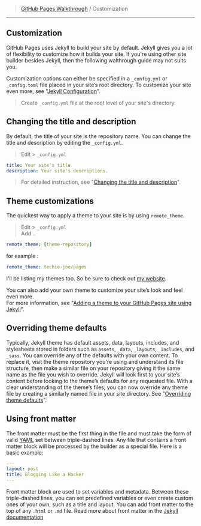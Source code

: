 > [GitHub Pages Walkthrough](./) / Customization

---

## Customization

GitHub Pages uses Jekyll to build your site by default. Jekyll gives you a lot of flexibility to customize how it builds your site. If you're using other site builder besides Jekyll, then the following walthrough guide may not suits you.

Customization options can either be specified in a `_config.yml` or `_config.toml` file placed in your site’s root directory. To customize your site even more, see "[Jekyll Configuration](https://jekyllrb.com/docs/configuration/)".

> Create `_config.yml` file at the root level of your site's directory.

## Changing the title and description

By default, the title of your site is the repository name. You can change the title and description by editing the `_config.yml`.

> Edit > `_config.yml`

```yml
title: Your site's title
description: Your site's descriptions.
```

> For detailed instruction, see "[Changing the title and description](https://docs.github.com/en/pages/quickstart#changing-the-title-and-description)".

## Theme customizations

The quickest way to apply a theme to your site is by using `remote_theme`.

> Edit > `_config.yml`  
> Add ..

```yml
remote_theme: [theme-repository]
```

for example :
```yml
remote_theme: techie-joe/pages
```

I'll be listing my themes too. So be sure to check out [my website](//techie-joe.github.io/).

You can also add your own theme to customize your site’s look and feel even more.  
For more information, see "[Adding a theme to your GitHub Pages site using Jekyll](https://docs.github.com/en/pages/setting-up-a-github-pages-site-with-jekyll/adding-a-theme-to-your-github-pages-site-using-jekyll)".

## Overriding theme defaults

Typically, Jekyll theme has default assets, data, layouts, includes, and stylesheets stored in folders such as `assets`, `_data`, `_layouts`, `_includes`, and `_sass`. You can override any of the defaults with your own content. To replace it, visit the theme repository you're using and understand its file structure, then make a similar file on your repository giving it the same name as the file you wish to override. Jekyll will look first to your site’s content before looking to the theme’s defaults for any requested file. With a clear understanding of the theme’s files, you can now override any theme file by creating a similarly named file in your site directory. See "[Overriding theme defaults](https://jekyllrb.com/docs/themes/#overriding-theme-defaults)".

## Using front matter

The front matter must be the first thing in the file and must take the form of valid [YAML](https://yaml.org/) set between triple-dashed lines. Any file that contains a front matter block will be processed by the builder as a special file. Here is a basic example:

```yml
---
layout: post
title: Blogging Like a Hacker
---
```

Front matter block are used to set variables and metadata. Between these triple-dashed lines, you can set predefined variables or even create custom ones of your own, such as a title and layout. You can add front matter to the top of any `.html` or `.md` file. Read more about front matter in the [Jekyll documentation](https://jekyllrb.com/docs/frontmatter)
